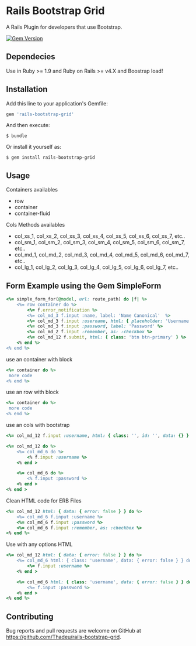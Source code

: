 # Rails Bootstrap Grid

A Rails Plugin for developers that use Bootstrap.

[![Gem Version](https://badge.fury.io/rb/rails-bootstrap-grid.svg)](https://badge.fury.io/rb/rails-bootstrap-grid)

## Dependecies

Use in Ruby >= 1.9 and Ruby on Rails >= v4.X and Boostrap load!

## Installation

Add this line to your application's Gemfile:

```ruby
gem 'rails-bootstrap-grid'
```

And then execute:

    $ bundle

Or install it yourself as:

    $ gem install rails-bootstrap-grid

## Usage

Containers availables
* row
* container
* container-fluid

Cols Methods availables
* col_xs_1, col_xs_2, col_xs_3, col_xs_4, col_xs_5, col_xs_6, col_xs_7, etc.. 
* col_sm_1, col_sm_2, col_sm_3, col_sm_4, col_sm_5, col_sm_6, col_sm_7, etc.. 
* col_md_1, col_md_2, col_md_3, col_md_4, col_md_5, col_md_6, col_md_7, etc.. 
* col_lg_1, col_lg_2, col_lg_3, col_lg_4, col_lg_5, col_lg_6, col_lg_7, etc..

## Form Example using the Gem SimpleForm
```ruby
<%= simple_form_for(@model, url: route_path) do |f| %>
    <%= row container do %>
        <%= f.error_notification %>
        <%= col_md_3 f.input :name, label: 'Name Canonical'  %>
        <%= col_md_3 f.input :username, html: { placeholder: 'Username' } %>
        <%= col_md_3 f.input :password, label: 'Password' %>
        <%= col_md_2 f.input :remember, as: :checkbox %>
        <%= col_md_12 f.submit, html: { class: 'btn btn-primary' } %>
    <% end %>
<% end %>
```

use an container with block

```ruby
<%= container do %>
 more code
<% end %>
```

use an row with block

```ruby
<%= container do %>
 more code
<% end %>
```

use an cols with bootstrap

```ruby
<%= col_md_12 f.input :username, html: { class: '', id: '', data: {} } %>
```

```ruby
<%= col_md_12 do %>
    <%= col_md_6 do %>
        <% f.input :username %>
    <% end >

    <%= col_md_6 do %>
        <% f.input :password %>
    <% end >
<% end >
```

Clean HTML code for ERB Files

```ruby
<%= col_md_12 html: { data: { error: false } } do %>
    <%= col_md_6 f.input :username %>
    <%= col_md_6 f.input :password %>
    <%= col_md_6 f.input :remember, as: :checkbox %>
<% end %>
```

Use with any options HTML

```ruby
<%= col_md_12 html: { data: { error: false } } do %>
    <%= col_md_6 html: { class: 'username', data: { error: false } } do %>
        <%= f.input :username %>
    <% end >

    <%= col_md_6 html: { class: 'username', data: { error: false } } do %>
        <%= f.input :password %>
    <% end >
<% end %>
```

## Contributing

Bug reports and pull requests are welcome on GitHub at https://github.com/Thadeu/rails-bootstrap-grid.

